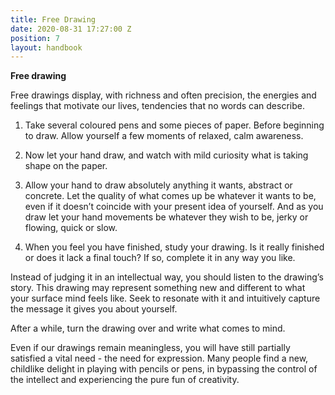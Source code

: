 ```yaml
---
title: Free Drawing
date: 2020-08-31 17:27:00 Z
position: 7
layout: handbook
---
```


**Free drawing**

Free drawings display, with richness and often precision, the energies and feelings that motivate our lives, tendencies that no words can describe.

1. Take several coloured pens and some pieces of paper. Before beginning to draw. Allow yourself a few moments of relaxed, calm awareness.

2. Now let your hand draw, and watch with mild curiosity what is taking shape on the paper.

3. Allow your hand to draw absolutely anything it wants, abstract or concrete. Let the quality of what comes up be whatever it wants to be, even if it doesn’t coincide with your present idea of yourself. And as you draw let your hand movements be whatever they wish to be, jerky or flowing, quick or slow.

4. When you feel you have finished, study your drawing. Is it really finished or does it lack a final touch? If so, complete it in any way you like.

Instead of judging it in an intellectual way, you should listen to the drawing’s story. This drawing may represent something new and different to what your surface mind feels like.  Seek to resonate with it and intuitively capture the message it gives you about yourself.

After a while, turn the drawing over and write what comes to mind.

Even if our drawings remain meaningless, you will have still partially satisfied a vital need - the need for expression. Many people find a new, childlike delight in playing with pencils or pens, in bypassing the control of the intellect and experiencing the pure fun of creativity.
